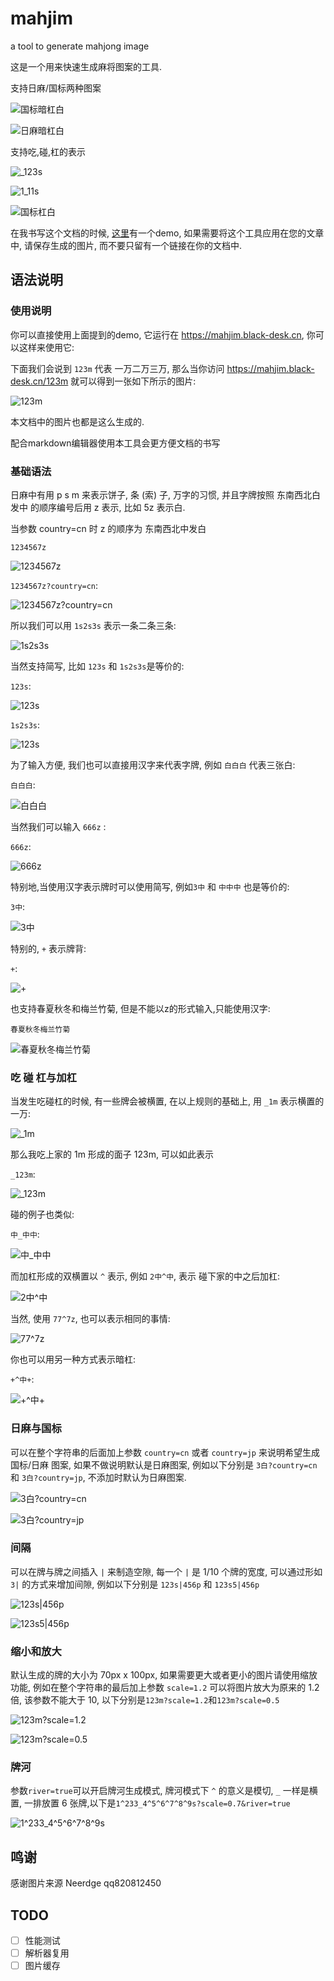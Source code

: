 # mahjim
a tool to generate mahjong image

这是一个用来快速生成麻将图案的工具.

支持日麻/国标两种图案

![国标暗杠白](https://mahjim.black-desk.cn/+2白+?country=cn)

![日麻暗杠白](https://mahjim.black-desk.cn/+2白+?country=jp)

支持吃,碰,杠的表示

![_123s](https://mahjim.black-desk.cn/_123s)

![1_11s](https://mahjim.black-desk.cn/1_11s?country=cn)

![国标杠白](https://mahjim.black-desk.cn/3%E7%99%BD_%E7%99%BD?country=cn)

在我书写这个文档的时候, [这里](https://mahjim.black-desk.cn)有一个demo, 如果需要将这个工具应用在您的文章中, 请保存生成的图片, 而不要只留有一个链接在你的文档中. 

## 语法说明

### 使用说明

你可以直接使用上面提到的demo, 它运行在 https://mahjim.black-desk.cn, 你可以这样来使用它:

下面我们会说到 `123m` 代表 一万二万三万, 那么当你访问 https://mahjim.black-desk.cn/123m 就可以得到一张如下所示的图片:

![123m](https://mahjim.black-desk.cn/123m)

本文档中的图片也都是这么生成的.

配合markdown编辑器使用本工具会更方便文档的书写

### 基础语法

日麻中有用 p s m 来表示饼子, 条 (索) 子, 万字的习惯, 并且字牌按照 东南西北白发中 的顺序编号后用 z 表示, 比如 5z 表示白.

当参数 country=cn 时 z 的顺序为 东南西北中发白

`1234567z`

![1234567z](https://mahjim.black-desk.cn/1234567z|)


`1234567z?country=cn`:

![1234567z?country=cn](https://mahjim.black-desk.cn/1234567z?country=cn)

所以我们可以用 `1s2s3s` 表示一条二条三条:

![1s2s3s](https://mahjim.black-desk.cn/1s2s3s)

当然支持简写, 比如 `123s` 和 `1s2s3s`是等价的:

`123s`:

![123s](https://mahjim.black-desk.cn/123s)

`1s2s3s`:

![123s](https://mahjim.black-desk.cn/1s2s3s)

为了输入方便, 我们也可以直接用汉字来代表字牌, 例如 `白白白` 代表三张白:

`白白白`:

![白白白](https://mahjim.black-desk.cn/白白白?country=jp)

当然我们可以输入 `666z` :

`666z`:

![666z](https://mahjim.black-desk.cn/666z?country=jp)

特别地,当使用汉字表示牌时可以使用简写, 例如`3中` 和  `中中中` 也是等价的:

`3中`:

![3中](https://mahjim.black-desk.cn/3中?country=jp)

特别的, `+` 表示牌背:

`+`:

![+](https://mahjim.black-desk.cn/+?country=jp)

也支持春夏秋冬和梅兰竹菊, 但是不能以z的形式输入,只能使用汉字:

`春夏秋冬梅兰竹菊`

![春夏秋冬梅兰竹菊](https://mahjim.black-desk.cn/春夏秋冬梅兰竹菊)



### 吃 碰 杠与加杠

当发生吃碰杠的时候, 有一些牌会被横置, 在以上规则的基础上, 用 `_1m` 表示横置的一万:

![_1m](https://mahjim.black-desk.cn/_1m)

那么我吃上家的 1m 形成的面子 123m, 可以如此表示

 `_123m`:

![_123m](https://mahjim.black-desk.cn/_123m)

碰的例子也类似:

`中_中中`:

![中_中中](https://mahjim.black-desk.cn/中_中中)

而加杠形成的双横置以 `^` 表示, 例如 `2中^中`, 表示 碰下家的中之后加杠:

![2中^中](https://mahjim.black-desk.cn/2中^中)

当然, 使用 `77^7z`, 也可以表示相同的事情:

![77^7z](https://mahjim.black-desk.cn/77^7z)

你也可以用另一种方式表示暗杠:

`+^中+`:

![+^中+](https://mahjim.black-desk.cn/+^中+)

### 日麻与国标

可以在整个字符串的后面加上参数 `country=cn` 或者 `country=jp` 来说明希望生成 国标/日麻 图案, 如果不做说明默认是日麻图案, 例如以下分别是 `3白?country=cn` 和 `3白?country=jp`, 不添加时默认为日麻图案.

![3白?country=cn](https://mahjim.black-desk.cn/3白?country=cn)

![3白?country=jp](https://mahjim.black-desk.cn/3白?country=jp)

### 间隔

可以在牌与牌之间插入 `|` 来制造空隙, 每一个 `|` 是 1/10 个牌的宽度, 可以通过形如 `3|` 的方式来增加间隙, 例如以下分别是 `123s|456p` 和 `123s5|456p`

![123s|456p](https://mahjim.black-desk.cn/123s|456p)

![123s5|456p](https://mahjim.black-desk.cn/123s5|456p)

### 缩小和放大

默认生成的牌的大小为 70px x 100px, 如果需要更大或者更小的图片请使用缩放功能, 例如在整个字符串的最后加上参数 `scale=1.2` 可以将图片放大为原来的 1.2 倍, 该参数不能大于 10, 以下分别是`123m?scale=1.2`和`123m?scale=0.5`

![123m?scale=1.2](https://mahjim.black-desk.cn/123m?scale=1.2)

![123m?scale=0.5](https://mahjim.black-desk.cn/123m?scale=0.5)

### 牌河

参数`river=true`可以开启牌河生成模式, 牌河模式下 `^` 的意义是模切, `_` 一样是横置, 一排放置 6 张牌,以下是`1^233_4^5^6^7^8^9s?scale=0.7&river=true`

![1^233_4^5^6^7^8^9s](https://mahjim.black-desk.cn/1^233_4^5^6^7^8^9s?scale=0.7&river=true)

## 鸣谢

感谢图片来源 Neerdge qq820812450

## TODO

- [ ] 性能测试
- [ ] 解析器复用
- [ ] 图片缓存